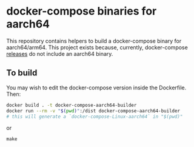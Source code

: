 # docker-compose binaries for aarch64

This repository contains helpers to build a docker-compose binary for aarch64/arm64. This project exists because, currently, docker-compose [releases](https://github.com/docker/compose/releases) do not include an aarch64 binary.

## To build

You may wish to edit the docker-compose version inside the Dockerfile. Then:

```bash
docker build . -t docker-compose-aarch64-builder
docker run --rm -v "$(pwd)":/dist docker-compose-aarch64-builder
# this will generate a `docker-compose-Linux-aarch64` in "$(pwd)"
```

or

	make

